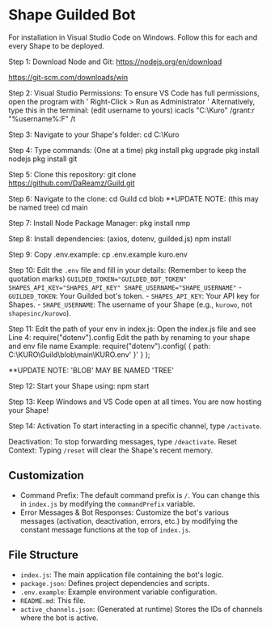 # Shape Guilded Bot
For installation in Visual Studio Code on Windows.
Follow this for each and every Shape to be deployed.

Step 1: Download Node and Git:
https://nodejs.org/en/download

https://git-scm.com/downloads/win

Step 2: Visual Studio Permissions:
To ensure VS Code has full permissions, open the program with ' Right-Click > Run as Administrator '
Alternatively, type this in the terminal: (edit username to yours)
icacls "C:\Kuro" /grant:r "%username%:F" /t

Step 3: Navigate to your Shape's folder:
cd C:\Kuro

Step 4: Type commands: (One at a time)
pkg install
pkg upgrade
pkg install nodejs
pkg install git

Step 5: Clone this repository:
git clone https://github.com/DaReamz/Guild.git

Step 6: Navigate to the clone:
cd Guild
cd blob     **UPDATE NOTE: (this may be named tree)
cd main

Step 7: Install Node Package Manager:
pkg install nmp

Step 8: Install dependencies: (axios, dotenv, guilded.js)
npm install

Step 9: Copy .env.example:
cp .env.example kuro.env

Step 10: Edit the `.env` file and fill in your details: (Remember to keep the quotation marks)
    ```
    GUILDED_TOKEN="GUILDED_BOT_TOKEN"
    SHAPES_API_KEY="SHAPES_API_KEY"
    SHAPE_USERNAME="SHAPE_USERNAME"
    ```
    - `GUILDED_TOKEN`: Your Guilded bot's token.
    - `SHAPES_API_KEY`: Your API key for Shapes.
    - `SHAPE_USERNAME`: The username of your Shape (e.g., `kurowo`, not `shapesinc/kurowo`).

Step 11: Edit the path of your env in index.js:
Open the index.js file and see Line 4: require("dotenv").config
Edit the path by renaming to your shape and env file name
Example: 
require("dotenv").config( { path: C:\KURO\Guild\blob\main\KURO.env' }' } );

**UPDATE NOTE: 'BLOB' MAY BE NAMED 'TREE'


Step 12: Start your Shape using:
npm start

Step 13: Keep Windows and VS Code open at all times.
You are now hosting your Shape!

Step 14: Activation
To start interacting in a specific channel, type `/activate`.

Deactivation: To stop forwarding messages, type `/deactivate`.
Reset Context: Typing `/reset` will clear the Shape's recent memory.


## Customization
-   Command Prefix: The default command prefix is `/`. You can change this in `index.js` by modifying the `commandPrefix` variable.
-   Error Messages & Bot Responses: Customize the bot's various messages (activation, deactivation, errors, etc.) by modifying the constant message functions at the top of `index.js`.

## File Structure
-   `index.js`: The main application file containing the bot's logic.
-   `package.json`: Defines project dependencies and scripts.
-   `.env.example`: Example environment variable configuration.
-   `README.md`: This file.
-   `active_channels.json`: (Generated at runtime) Stores the IDs of channels where the bot is active.


